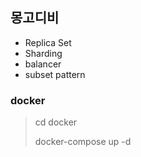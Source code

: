 ## 몽고디비

- Replica Set
- Sharding
- balancer
- subset pattern


### docker

> cd docker
> 
> docker-compose up -d
